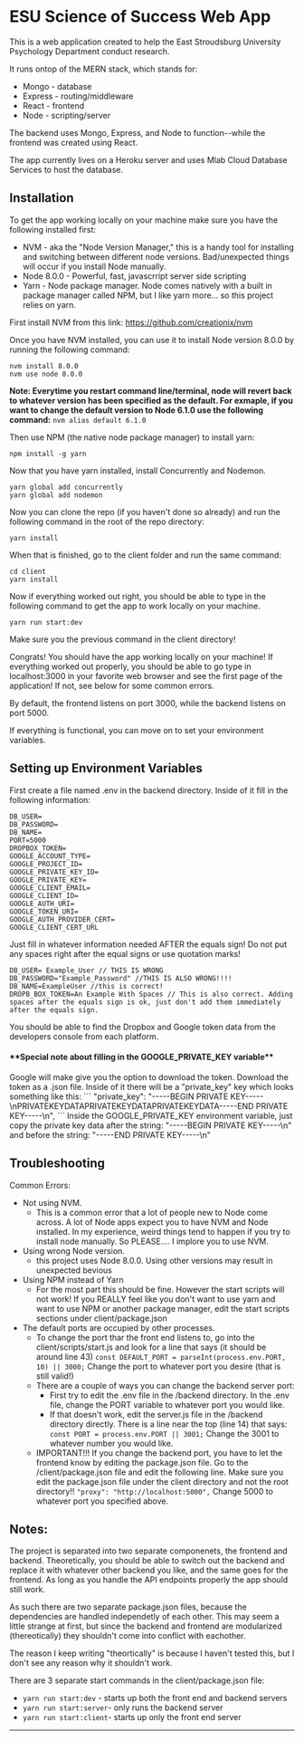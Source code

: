 <h1>ESU Science of Success Web App</h1>


This is a web application created to help the East Stroudsburg University Psychology Department conduct research.

It runs ontop of the MERN stack, which stands for:
* Mongo - database 
* Express - routing/middleware
* React - frontend 
* Node - scripting/server 

The backend uses Mongo, Express, and Node to function--while the frontend was created using React.

The app currently lives on a Heroku server and uses Mlab Cloud Database Services to host the database.

<h2>Installation</h2>

To get the app working locally on your machine make sure you have the following installed first:

* NVM - aka the "Node Version Manager," this is a handy tool for installing and switching between different node versions. Bad/unexpected things will occur if you install Node manually.
* Node 8.0.0 - Powerful, fast, javascrript server side scripting 
* Yarn - Node package manager. Node comes natively with a built in package manager called NPM, but I like yarn more... so this project relies on yarn.

First install NVM from this link:
https://github.com/creationix/nvm

Once you have NVM installed, you can use it to install Node version 8.0.0 by running the following command:

````
nvm install 8.0.0
nvm use node 8.0.0
````
**Note: Everytime you restart command line/terminal, node will revert back to whatever version has been specified as the default. For exmaple, if you want to change the default version to Node 6.1.0 use the following command:**
`nvm alias default 6.1.0`


Then use NPM (the native node package manager) to install yarn:

`npm install -g yarn` 

Now that you have yarn installed, install Concurrently and Nodemon. 

```
yarn global add concurrently
yarn global add nodemon
```
Now you can clone the repo (if you haven't done so already) and run the following command in the root of the repo directory:

`yarn install`

When that is finished, go to the client folder and run the same command:

```
cd client
yarn install
``` 

Now if everything worked out right, you should be able to type in the following command to get the app to work locally on your machine.

`yarn run start:dev`

Make sure you the previous command in the client directory!

Congrats! You should have the app working locally on your machine! If everything worked out properly, you should be able to go type in localhost:3000 in your favorite web browser and see the first page of the application! If not, see below for some common errors.

By default, the frontend listens on port 3000, while the backend listens on port 5000.

If everything is functional, you can move on to set your environment variables.

<h2>Setting up Environment Variables</h2>

First create a file named .env in the backend directory. Inside of it fill in the following information:
```
DB_USER=
DB_PASSWORD=
DB_NAME=
PORT=5000
DROPBOX_TOKEN=
GOOGLE_ACCOUNT_TYPE=
GOOGLE_PROJECT_ID=
GOOGLE_PRIVATE_KEY_ID=
GOOGLE_PRIVATE_KEY=
GOOGLE_CLIENT_EMAIL=
GOOGLE_CLIENT_ID=
GOOGLE_AUTH_URI=
GOOGLE_TOKEN_URI=
GOOGLE_AUTH_PROVIDER_CERT=
GOOGLE_CLIENT_CERT_URL
```
Just fill in whatever information needed AFTER the equals sign! Do not put any spaces right after the equal signs or use quotation marks!
```
DB_USER= Example_User // THIS IS WRONG
DB_PASSWORD="Example_Password" //THIS IS ALSO WRONG!!!!
DB_NAME=ExampleUser //this is correct!
DROPB_BOX_TOKEN=An Example With Spaces // This is also correct. Adding spaces after the equals sign is ok, just don't add them immediately after the equals sign.
```
You should be able to find the Dropbox and Google token data from the developers console from each platform. 

<h4>**Special note about filling in the GOOGLE_PRIVATE_KEY variable**</h4>
Google will make give you the option to download the token. 
Download the token as a .json file. Inside of it there will be a "private_key" key which looks something like this:
```
"private_key": "-----BEGIN PRIVATE KEY-----\nPRIVATEKEYDATAPRIVATEKEYDATAPRIVATEKEYDATA-----END PRIVATE KEY-----\n",
```
Inside the GOOGLE_PRIVATE_KEY environment variable, just copy the private key data after the string: "-----BEGIN PRIVATE KEY-----\n" and before the string: "-----END PRIVATE KEY-----\n"

<h2>Troubleshooting</h2>
Common Errors:

* Not using NVM.
  * This is a common error that a lot of people new to Node come across. A lot of Node apps expect you to have NVM and Node installed. In my experience, weird things tend to happen if you try to install node manually. So PLEASE.... I implore you to use NVM.
* Using wrong Node version.
  * this project uses Node 8.0.0. Using other versions may result in unexpected bevious
* Using NPM instead of Yarn
  * For the most part this should be fine. However the start scripts will not work! If you REALLY feel like you don't want to use yarn and want to use NPM or another package manager, edit the start scripts sections under client/package.json
* The default ports are occupied by other processes.
  * To change the port thar the front end listens to, go into the client/scripts/start.js and look for a line that says (it should be around line 43)
    `const DEFAULT_PORT = parseInt(process.env.PORT, 10) || 3000;`
    Change the port to whatever port you desire (that is still valid!)
  * There are a couple of ways you can change the backend server port:
    *  First try to edit the .env file in the /backend directory. In the .env file, change the PORT variable to whatever port you would like.
    *  If that doesn't work, edit the server.js file in the /backend directory directly. There is a line near the top (line 14) that says:
       `const PORT = process.env.PORT || 3001;`
       Change the 3001 to whatever number you would like.
  * IMPORTANT!!! If you change the backend port, you have to let the frontend know by editing the package.json file. Go to the /client/package.json file and edit the following line. Make sure you edit the package.json file under the client directory and not the root directory!!
       `"proxy": "http://localhost:5000",` Change 5000 to whatever port you specified above.

<h2>Notes:</h2>

The project is separated into two separate componenets, the frontend and backend. Theoretically, you should be able to switch out the backend and replace it with whatever other backend you like, and the same goes for the frontend. As long as you handle the API endpoints properly the app should still work.

As such there are two separate package.json files, because the dependencies are handled independetly of each other. This may seem a little strange at first, but since the backend and frontend are modularized (thereotically) they shouldn't come into conflict with eachother.

The reason I keep writing "theortically" is because I haven't tested this, but I don't see any reason why it shouldn't work.

There are 3 separate start commands in the client/package.json file:
*  `yarn run start:dev` - starts up both the front end and backend servers
*  `yarn run start:server`- only runs the backend server
*  `yarn run start:client`- starts up only the front end server

<hr>
